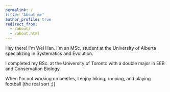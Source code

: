 ```yaml
---
permalink: /
title: "About me"
author_profile: true
redirect_from: 
  - /about/
  - /about.html
---
```


Hey there! I'm Wei Han. I'm an MSc. student at the University of Alberta specializing in Systematics and Evolution.

I completed my BSc. at the University of Toronto with a double major in EEB and Conservation Biology.

When I'm not working on beetles, I enjoy hiking, running, and playing football [the real sort ;)]